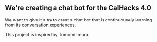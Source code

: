 ## We're creating a chat bot for the CalHacks 4.0

We want to give it a try to creat a chat bot that
is continuousely learning from its conversation
experiences.

This project is inspired by Tomomi Imura.
